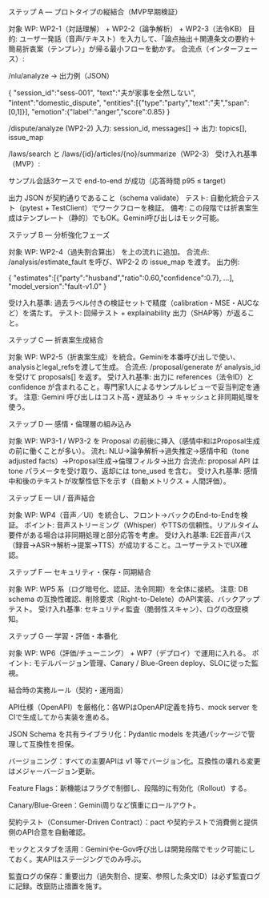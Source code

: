 ステップ A — プロトタイプの縦結合（MVP早期検証）

対象 WP: WP2-1（対話理解） + WP2-2（論争解析） + WP2-3（法令KB）
目的: ユーザー発話（音声/テキスト）を入力して、「論点抽出＋関連条文の要約＋簡易折衷案（テンプレ）」が帰る最小フローを動かす。
合流点（インターフェース）:

/nlu/analyze → 出力例（JSON）

{
  "session_id":"sess-001",
  "text":"夫が家事を全然しない",
  "intent":"domestic_dispute",
  "entities":[{"type":"party","text":"夫","span":[0,1]}],
  "emotion":{"label":"anger","score":0.85}
}


/dispute/analyze (WP2-2) 入力: session_id, messages[] → 出力: topics[], issue_map

/laws/search と /laws/{id}/articles/{no}/summarize（WP2-3）
受け入れ基準（MVP）:

サンプル会話3ケースで end-to-end が成功（応答時間 p95 ≤ target）

出力 JSON が契約通りであること（schema validate）
テスト: 自動化統合テスト（pytest + TestClient）でワークフローを検証。
備考: この段階では折衷案生成はテンプレート（静的）でもOK。Gemini呼び出しはモック可能。

ステップ B — 分析強化フェーズ

対象 WP: WP2-4（過失割合算出） を上の流れに追加。
合流点: /analysis/estimate_fault を呼び、WP2-2 の issue_map を渡す。
出力例:

{ "estimates":[{"party":"husband","ratio":0.60,"confidence":0.7}, ...], "model_version":"fault-v1.0" }


受け入れ基準: 過去ラベル付きの検証セットで精度（calibration・MSE・AUCなど）を満たす。
テスト: 回帰テスト + explainability 出力（SHAP等）が返ること。

ステップ C — 折衷案生成結合

対象 WP: WP2-5（折衷案生成）を統合。Geminiを本番呼び出しで使い、analysisとlegal_refsを渡して生成。
合流点: /proposal/generate が analysis_id を受けて proposals[] を返す。
受け入れ基準: 出力に references（法令ID）と confidence が含まれること。専門家1人によるサンプルレビューで妥当判定を通す。
注意: Gemini 呼び出しはコスト高・遅延あり -> キャッシュと非同期処理を使う。

ステップ D — 感情・倫理層の組み込み

対象 WP: WP3-1 / WP3-2 を Proposal の前後に挿入（感情中和はProposal生成の前に働くことが多い）。
流れ: NLU→論争解析→過失推定→感情中和（tone adjusted facts）→Proposal生成→倫理フィルタ→出力
合流点: proposal API は tone パラメータを受け取り、返却には tone_used を含む。
受け入れ基準: 感情中和後のテキストが攻撃性低下を示す（自動メトリクス + 人間評価）。

ステップ E — UI / 音声結合

対象 WP: WP4（音声／UI）を統合し、フロント→バックのEnd-to-Endを検証。
ポイント: 音声ストリーミング（Whisper）やTTSの信頼性。リアルタイム要件がある場合は非同期処理と部分応答を考慮。
受け入れ基準: E2E音声パス（録音→ASR→解析→提案→TTS）が成功すること。ユーザーテストでUX確認。

ステップ F — セキュリティ・保存・同期結合

対象 WP: WP5 系（ログ暗号化、認証、法令同期）を全体に接続。
注意: DB schema の互換性確認、削除要求（Right-to-Delete）のAPI実装、バックアップテスト。
受け入れ基準: セキュリティ監査（脆弱性スキャン）、ログの改竄検知。

ステップ G — 学習・評価・本番化

対象 WP: WP6（評価/チューニング） + WP7（デプロイ）で運用に入れる。
ポイント: モデルバージョン管理、Canary / Blue-Green deploy、SLOに従った監視。

結合時の実務ルール（契約・運用面）

API仕様（OpenAPI）を厳格化：各WPはOpenAPI定義を持ち、mock server をCIで生成してから実装を進める。

JSON Schema を共有ライブラリ化：Pydantic models を共通パッケージで管理して互換性を担保。

バージョニング：すべての主要APIは v1 等でバージョン化。互換性の壊れる変更はメジャーバージョン更新。

Feature Flags：新機能はフラグで制御し、段階的に有効化（Rollout）する。

Canary/Blue-Green：Gemini周りなど慎重にロールアウト。

契約テスト（Consumer-Driven Contract）：pact や契約テストで消費側と提供側のAPI合意を自動確認。

モックとスタブを活用：Geminiやe-Gov呼び出しは開発段階でモック可能にしておく。実APIはステージングでのみ呼ぶ。

監査ログの保存：重要出力（過失割合、提案、参照した条文ID）は必ず監査ログに記録。改竄防止措置を施す。